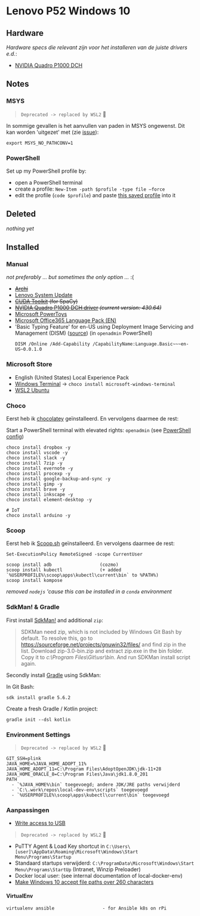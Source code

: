 # Lenovo P52 Windows 10

## Hardware

_Hardware specs die relevant zijn voor het installeren van de juiste drivers e.d._:

- [NVIDIA Quadro P1000 DCH](https://www.nvidia.com/Download/index.aspx?lang=en-us)

## Notes


### MSYS

> `Deprecated -> replaced by WSL2` :muscle:

In sommige gevallen is het aanvullen van paden in MSYS ongewenst.
Dit kan worden 'uitgezet' met (zie [issue](https://github.com/git-for-windows/git/issues/577#issuecomment-166118846)):

`export MSYS_NO_PATHCONV=1`

### PowerShell

Set up my PowerShell profile by:

- open a PowerShell terminal
- create a profile: `New-Item -path $profile -type file –force`
- edit the profile (`code $profile`) and paste [this saved profile](windows/Microsoft.PowerShell_profile.ps1) into it

## Deleted

_nothing yet_

## Installed

### Manual

_not preferably ... but sometimes the only option ..._ :(

- ~~[Archi](https://www.archimatetool.com/download/)~~
- [Lenovo System Update](https://support.lenovo.com/nl/en/downloads/ds012808)
- ~~[CUDA Toolkit](https://developer.nvidia.com/cuda-toolkit) (for SpaCy)~~
- ~~[NVIDIA Quadro P1000 DCH driver](https://www.nvidia.com/Download/index.aspx?lang=en-us) _(current version: 430.64)_~~
- [Microsoft PowerToys](https://learn.microsoft.com/en-us/windows/powertoys/install)
- [Microsoft Office365 Language Pack (EN)](https://support.microsoft.com/en-us/office/language-accessory-pack-for-microsoft-365-82ee1236-0f9a-45ee-9c72-05b026ee809f)
- 'Basic Typing Feature' for en-US using Deployment Image Servicing and Management (DISM) ([source](https://thommck.wordpress.com/2021/12/23/fix-emoji-search-in-windows-10/#dism)) (in `openadmin` PowerShell)
  ```shell
  DISM /Online /Add-Capability /CapabilityName:Language.Basic~~~en-US~0.0.1.0
  ```

### Microsoft Store

- English (United States) Local Experience Pack
- [Windows Terminal](https://github.com/microsoft/terminal) -> `choco install microsoft-windows-terminal`
- [WSL2 Ubuntu](wsl_ubuntu/)

### Choco

Eerst heb ik [chocolatey](https://chocolatey.org/) geïnstalleerd. En vervolgens daarmee de rest:

Start a PowerShell terminal with elevated rights: `openadmin` (see [PowerShell config](#powershell))

```
choco install dropbox -y
choco install vscode -y
choco install slack -y
choco install 7zip -y
choco install evernote -y
choco install procexp -y
choco install google-backup-and-sync -y
choco install gimp -y
choco install brave -y
choco install inkscape -y
choco install element-desktop -y

# IoT
choco install arduino -y
```

### Scoop

Eerst heb ik [Scoop.sh](https://scoop.sh/) geïnstalleerd. En vervolgens daarmee de rest:

`Set-ExecutionPolicy RemoteSigned -scope CurrentUser`

```
scoop install adb                  (cozmo)
scoop install kubectl              (+ added `%USERPROFILE%\scoop\apps\kubectl\current\bin` to %PATH%)
scoop install kompose
```

_removed `nodejs` 'cause this can be installed in a `conda` environment_


### SdkMan! & Gradle

First install [SdkMan!](https://sdkman.io/) and additional `zip`:

> SDKMan need zip, which is not included by Windows Git Bash by default. To resolve this, go to https://sourceforge.net/projects/gnuwin32/files/ and find zip in the list. Download zip-3.0-bin.zip and extract zip.exe in the bin folder. Copy it to *c:\Program Files\Git\usr\bin*. And run SDKMan install script again.

Secondly install [Gradle](https://gradle.org/install/) using SdkMan:

In Git Bash:

```
sdk install gradle 5.6.2
```

Create a fresh Gradle / Kotlin project:

```
gradle init --dsl kotlin
```


### Environment Settings

> `Deprecated -> replaced by WSL2` :muscle:

    GIT_SSH=plink
    JAVA_HOME=%JAVA_HOME_ADOPT_11%
    JAVA_HOME_ADOPT_11=C:\Program Files\AdoptOpenJDK\jdk-11+28
    JAVA_HOME_ORACLE_8=C:\Program Files\Java\jdk1.8.0_201
    PATH
      - `%JAVA_HOME%\bin` toegevoegd; andere JDK/JRE paths verwijderd
      - `C:\.work\repos\local-dev-env\scripts` toegevoegd
      - `%USERPROFILE%\scoop\apps\kubectl\current\bin` toegevoegd

### Aanpassingen

- [Write access to USB](https://www.tenforums.com/tutorials/96998-deny-write-access-removable-drives-not-protected-bitlocker.html)

> `Deprecated -> replaced by WSL2` :muscle:

- PuTTY Agent & Load Key shortcut in `C:\Users\[user]\AppData\Roaming\Microsoft\Windows\Start Menu\Programs\Startup`
- Standaard startups verwijderd: `C:\ProgramData\Microsoft\Windows\Start Menu\Programs\StartUp` (Intranet, Winzip Preloader)
- Docker local user: (see internal documentation of local-docker-env)
- [Make Windows 10 accept file paths over 260 characters](https://www.howtogeek.com/266621/how-to-make-windows-10-accept-file-paths-over-260-characters/)

#### VirtualEnv

```
virtualenv ansible                  - for Ansible k8s on rPi
```
